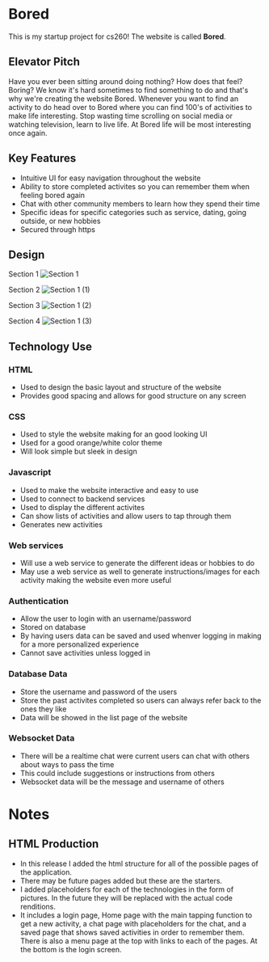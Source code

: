 # Bored
This is my startup project for cs260! The website is called **Bored**.

## Elevator Pitch
Have you ever been sitting around doing nothing? How does that feel? Boring? We know it's hard sometimes to find something to do and that's why we're creating the website Bored. Whenever you want to find an activity to do head over to Bored where you can find 100's of activities to make life interesting. Stop wasting time scrolling on social media or watching television, learn to live life. At Bored life will be most interesting once again. 

## Key Features
- Intuitive UI for easy navigation throughout the website
- Ability to store completed activites so you can remember them when feeling bored again
- Chat with other community members to learn how they spend their time
- Specific ideas for specific categories such as service, dating, going outside, or new hobbies
- Secured through https

## Design
Section 1
![Section 1](https://github.com/jaxgardner/startup/assets/140025555/e3e9e698-f322-45ac-b7bf-0af121c4f7e2)

Section 2
![Section 1 (1)](https://github.com/jaxgardner/startup/assets/140025555/e7a13e3b-d4ff-4163-8e5d-901c6d4db6a1)

Section 3
![Section 1 (2)](https://github.com/jaxgardner/startup/assets/140025555/c645796d-28bc-48df-b951-b7c0743a5ec2)

Section 4
![Section 1 (3)](https://github.com/jaxgardner/startup/assets/140025555/375a4f5e-5b4e-401a-b3ef-a527fe2c4789)


## Technology Use
### HTML
- Used to design the basic layout and structure of the website
- Provides good spacing and allows for good structure on any screen
### CSS
- Used to style the website making for an good looking UI
- Used for a good orange/white color theme
- Will look simple but sleek in design
### Javascript
- Used to make the website interactive and easy to use
- Used to connect to backend services
- Used to display the different activites
- Can show lists of activities and allow users to tap through them
- Generates new activities
### Web services
- Will use a web service to generate the different ideas or hobbies to do
- May use a web service as well to generate instructions/images for each activity making the website even more useful
### Authentication
- Allow the user to login with an username/password
- Stored on database
- By having users data can be saved and used whenver logging in making for a more personalized experience
- Cannot save activities unless logged in
### Database Data
- Store the username and password of the users
- Store the past activites completed so users can always refer back to the ones they like
- Data will be showed in the list page of the website
### Websocket Data
- There will be a realtime chat were current users can chat with others about ways to pass the time
- This could include suggestions or instructions from others
- Websocket data will be the message and username of others


# Notes
## HTML Production
- In this release I added the html structure for all of the possible pages of the application.
- There may be future pages added but these are the starters.
- I added placeholders for each of the technologies in the form of pictures. In the future they will be replaced with the actual code renditions.
- It includes a login page, Home page with the main tapping function to get a new activity, a chat page with placeholders for the chat, and a saved page that shows saved activities in order to remember them. There is also a menu page at the top with links to each of the pages. At the bottom is the login screen.
